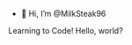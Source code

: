 - 👋 Hi, I’m @MilkSteak96


Learning to Code! Hello, world?


<!---
MilkSteak96/MilkSteak96 is a ✨ special ✨ repository because its `README.md` (this file) appears on your GitHub profile.
You can click the Preview link to take a look at your changes.
--->
